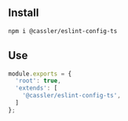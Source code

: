 ## Install

```sh
npm i @cassler/eslint-config-ts
```


## Use

```js
module.exports = {
  'root': true,
  'extends': [
    '@cassler/eslint-config-ts',
  ]
};
```
